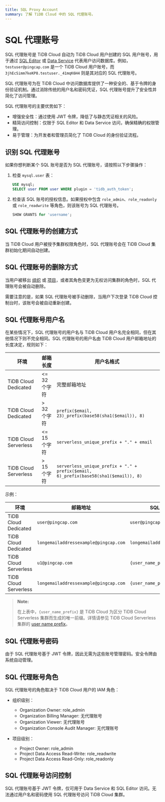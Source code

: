 ```yaml
---
title: SQL Proxy Account
summary: 了解 TiDB Cloud 中的 SQL 代理账号。
---
```


# SQL 代理账号

SQL 代理账号是 TiDB Cloud 自动为 TiDB Cloud 用户创建的 SQL 用户账号，用于通过 [SQL Editor](/tidb-cloud/explore-data-with-chat2query.md) 或 [Data Service](https://docs.pingcap.com/tidbcloud/api/v1beta1/dataservice) 代表用户访问数据库。例如，`testuser@pingcap.com` 是一个 TiDB Cloud 用户账号，而 `3jhEcSimm7keKP8.testuser._41mqK6H4` 则是其对应的 SQL 代理账号。

SQL 代理账号为在 TiDB Cloud 中访问数据库提供了一种安全的、基于令牌的身份验证机制。通过消除传统的用户名和密码凭证，SQL 代理账号提升了安全性并简化了访问管理。

SQL 代理账号的主要优势如下：

- 增强安全性：通过使用 JWT 令牌，降低了与静态凭证相关的风险。
- 精简访问控制：仅限于 SQL Editor 和 Data Service 访问，确保精确的权限管理。
- 易于管理：为开发者和管理员简化了 TiDB Cloud 的身份验证流程。

## 识别 SQL 代理账号

如果你想判断某个 SQL 账号是否为 SQL 代理账号，请按照以下步骤操作：

1. 检查 `mysql.user` 表：

    ```sql
    USE mysql;
    SELECT user FROM user WHERE plugin = 'tidb_auth_token';
    ```

2. 检查该 SQL 账号的授权信息。如果授权中包含 `role_admin`、`role_readonly` 或 `role_readwrite` 等角色，则该账号为 SQL 代理账号。

    ```sql
    SHOW GRANTS for 'username';
    ```

## SQL 代理账号的创建方式

当 TiDB Cloud 用户被授予集群权限角色时，SQL 代理账号会在 TiDB Cloud 集群初始化期间自动创建。

## SQL 代理账号的删除方式

当用户被移出 [组织](/tidb-cloud/manage-user-access.md#remove-an-organization-member) 或 [项目](/tidb-cloud/manage-user-access.md#remove-a-project-member)，或者其角色变更为无权访问集群的角色时，SQL 代理账号会被自动删除。

需要注意的是，如果 SQL 代理账号被手动删除，当用户下次登录 TiDB Cloud 控制台时，该账号会被自动重新创建。

## SQL 代理账号用户名

在某些情况下，SQL 代理账号的用户名与 TiDB Cloud 用户名完全相同，但在其他情况下则不完全相同。SQL 代理账号的用户名由 TiDB Cloud 用户邮箱地址的长度决定，规则如下：

| 环境 | 邮箱长度 | 用户名格式 |
| ----------- | ------------ | --------------- |
| TiDB Cloud Dedicated | <= 32 个字符 | 完整邮箱地址 |
| TiDB Cloud Dedicated | > 32 个字符 | `prefix($email, 23)_prefix(base58(sha1($email)), 8)` |
| TiDB Cloud Serverless | <= 15 个字符 | `serverless_unique_prefix + "." + email` |
| TiDB Cloud Serverless | > 15 个字符 | `serverless_unique_prefix + "." + prefix($email, 6)_prefix(base58(sha1($email)), 8)` |

示例：

| 环境 | 邮箱地址 | SQL 代理账号用户名 |
| ----------- | ----- | -------- |
| TiDB Cloud Dedicated | `user@pingcap.com` | `user@pingcap.com` |
| TiDB Cloud Dedicated | `longemailaddressexample@pingcap.com` | `longemailaddressexample_48k1jwL9` |
| TiDB Cloud Serverless | `u1@pingcap.com` | `{user_name_prefix}.u1@pingcap.com` |
| TiDB Cloud Serverless | `longemailaddressexample@pingcap.com` | `{user_name_prefix}.longem_48k1jwL9`|

> **Note:**
>
> 在上表中，`{user_name_prefix}` 是 TiDB Cloud 为区分 TiDB Cloud Serverless 集群而生成的唯一前缀。详情请参见 TiDB Cloud Serverless 集群的 [user name prefix](/tidb-cloud/select-cluster-tier.md#user-name-prefix)。

## SQL 代理账号密码

由于 SQL 代理账号基于 JWT 令牌，因此无需为这些账号管理密码。安全令牌由系统自动管理。

## SQL 代理账号角色

SQL 代理账号的角色取决于 TiDB Cloud 用户的 IAM 角色：

- 组织级别：
    - Organization Owner: role_admin
    - Organization Billing Manager: 无代理账号
    - Organization Viewer: 无代理账号
    - Organization Console Audit Manager: 无代理账号

- 项目级别：
    - Project Owner: role_admin
    - Project Data Access Read-Write: role_readwrite
    - Project Data Access Read-Only: role_readonly

## SQL 代理账号访问控制

SQL 代理账号基于 JWT 令牌，仅可用于 Data Service 和 SQL Editor 访问。无法通过用户名和密码使用 SQL 代理账号访问 TiDB Cloud 集群。